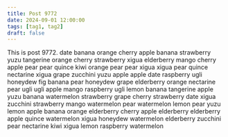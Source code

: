 ```yaml
---
title: Post 9772
date: 2024-09-01 12:00:00
tags: [tag1, tag2]
draft: false
---
```

This is post 9772.
date
banana
orange
cherry
apple
banana
strawberry
yuzu
tangerine
orange
cherry
strawberry
xigua
elderberry
mango
cherry
apple
pear
pear
quince
kiwi
orange
pear
pear
xigua
xigua
pear
quince
nectarine
xigua
grape
zucchini
yuzu
apple
apple
date
raspberry
ugli
honeydew
fig
banana
pear
honeydew
grape
elderberry
orange
nectarine
pear
ugli
ugli
apple
mango
raspberry
ugli
lemon
banana
tangerine
apple
yuzu
banana
watermelon
strawberry
grape
cherry
strawberry
date
xigua
zucchini
strawberry
mango
watermelon
pear
watermelon
lemon
pear
yuzu
lemon
apple
banana
orange
elderberry
cherry
apple
elderberry
elderberry
apple
quince
watermelon
xigua
honeydew
watermelon
elderberry
zucchini
pear
nectarine
kiwi
xigua
lemon
raspberry
watermelon
